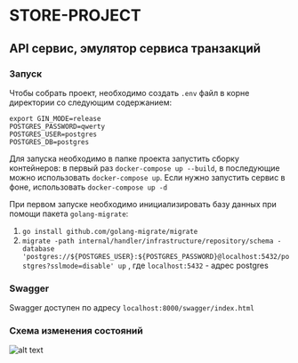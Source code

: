 # STORE-PROJECT
## API сервис, эмулятор сервиса транзакций
### Запуск
Чтобы собрать проект, необходимо создать `.env` файл в корне директории со следующим содержанием:

```
export GIN_MODE=release
POSTGRES_PASSWORD=qwerty
POSTGRES_USER=postgres
POSTGRES_DB=postgres
``` 

Для запуска необходимо в папке проекта запустить сборку контейнеров:
в первый раз `docker-compose up --build`, в последующие можно использовать `docker-compose up`. Если нужно запустить сервис в фоне, использовать `docker-compose up -d`

При первом запуске необходимо инициализировать базу данных при помощи пакета `golang-migrate`:
1. `go install github.com/golang-migrate/migrate`
2. `migrate -path internal/handler/infrastructure/repository/schema -database 'postgres://${POSTGRES_USER}:${POSTGRES_PASSWORD}@localhost:5432/postgres?sslmode=disable' up` , где `localhost:5432` - адрес postgres

### Swagger
Swagger доступен по адресу `localhost:8000/swagger/index.html`

### Схема изменения состояний
![alt text]()